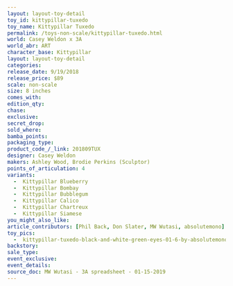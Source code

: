 ```yaml
---
layout: layout-toy-detail 
toy_id: kittypillar-tuxedo
toy_name: Kittypillar Tuxedo
permalink: /toys-non-scale/kittypillar-tuxedo.html
world: Casey Weldon x 3A
world_abr: ART
character_base: Kittypillar
layout: layout-toy-detail
categories: 
release_date: 9/19/2018
release_price: $89 
scale: non-scale
size: 8 inches
comes_with: 
edition_qty: 
chase: 
exclusive: 
secret_drop: 
sold_where: 
bamba_points: 
packaging_type: 
product_code_/_link: 201809TUX
designer: Casey Weldon
makers: Ashley Wood, Brodie Perkins (Sculptor)
points_of_articulation: 4
variants: 
  -  Kittypillar Blueberry
  -  Kittypillar Bombay
  -  Kittypillar Bubblegum
  -  Kittypillar Calico
  -  Kittypillar Chartreux
  -  Kittypillar Siamese
you_might_also_like: 
article_contributors: [Phil Back, Don Slater, MW Wutasi, absolutemono]
toy_pics: 
  -  kittypillar-tuxedo-black-and-white-green-eyes-01-6-by-absolutemono.jpg
backstory: 
sale_type: 
event_exclusive: 
event_details: 
source_doc: MW Wutasi - 3A spreadsheet - 01-15-2019
---
```

